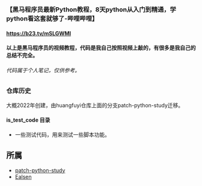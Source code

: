 ### 【黑马程序员最新Python教程，8天python从入门到精通，学python看这套就够了-哔哩哔哩】

#### <https://b23.tv/mSLGWMI>

#### 以上是黑马程序员的视频教程，代码是我自己按照视频上敲的，有很多是我自己的总结不完全。

###### 代码属于个人笔记，仅供参考。

### 仓库历史

大概2022年创建，由huangfuyi仓库上面的分支patch-python-study迁移。

#### is_test_code 目录
* 一些测试代码，用来测试一些脚本功能。

## 所属
- [patch-python-study](https://github.com/huangfuyi/patch-python-study)
- [Ealsen](https://github.com/huangfuyi)